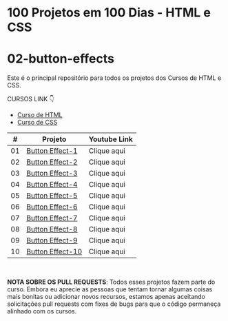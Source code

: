 # 100 Projetos em 100 Dias - HTML e CSS
# 02-button-effects
Este é o principal repositório para todos os projetos dos Cursos de HTML e CSS.

CURSOS LINK 👇

-   [Curso de HTML](https://johnpires.com/cursos/html-tutorial/)
-   [Curso de CSS](https://johnpires.com/cursos/css-fundamentos-basicos/)


|  #  | Projeto                                                                                                      | Youtube Link    |
| :-: | --------------------------------------------------------------------------------------------------------------------------- | --------------------------------------------------------------------------------- |
| 01  | [Button Effect-1](https://github.com/johnpires/02-button-effects/tree/main/Button-effect-01)      | Clique aqui |
| 02  | [Button Effect-2]()      | Clique aqui |
| 03  | [Button Effect-3]()      | Clique aqui |
| 04  | [Button Effect-4]()      | Clique aqui |
| 05  | [Button Effect-5]()      | Clique aqui |
| 06  | [Button Effect-6]()      | Clique aqui |
| 07  | [Button Effect-7]()      | Clique aqui |
| 08  | [Button Effect-8]()      | Clique aqui |
| 09  | [Button Effect-9]()      | Clique aqui |
| 10  | [Button Effect-10]()      | Clique aqui |


<br>

**NOTA SOBRE OS PULL REQUESTS**: Todos esses projetos fazem parte do curso. Embora eu aprecie as pessoas que tentam tornar algumas coisas mais bonitas ou adicionar novos recursos, estamos apenas aceitando solicitações pull requests com fixes de bugs para que o código permaneça alinhado com os cursos.